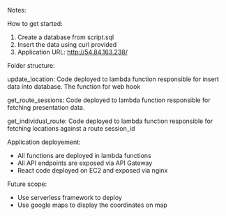 Notes:

How to get started:

1) Create a database from script.sql
2) Insert the data using curl provided
3) Application URL: http://54.84.163.238/

Folder structure:

update_location: Code deployed to lambda function responsible for insert data into database. The function for web hook

get_route_sessions: Code deployed to lambda function responsible for fetching presentation data.

get_individual_route: Code deployed to lambda function responsible for fetching locations against a route session_id


Application deployement:

- All functions are deployed in lambda functions
- All API endpoints are exposed via API Gateway
- React code deployed on EC2 and exposed via nginx


Future scope:
- Use serverless framework to deploy
- Use google maps to display the coordinates on map